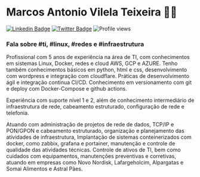 <h1> Marcos Antonio Vilela Teixeira 👨‍💻 </h1>

[![Linkedin Badge](https://img.shields.io/badge/-LinkedIn-blue?style=flat-square&logo=Linkedin&logoColor=white&link=https://www.linkedin.com/in/fagnerpsantos/)](https://www.linkedin.com/in/marcosvile)
[![Twitter Badge](https://img.shields.io/badge/-Twitter-1ca0f1?style=flat-square&labelColor=1ca0f1&logo=twitter&logoColor=white&link=https://twitter.com/fagnerpsantos)](https://twitter.com/marcosvilel_a)
![Profile views](https://gpvc.arturio.dev/marcosvile)

<h3> Fala sobre #ti, #linux, #redes e #infraestrutura </h3> 


Profissional com 5 anos de experiência na área de TI, com conhecimentos em sistemas Linux, Docker, redes e cloud AWS, GCP e AZURE. Tenho também conhecimentos básicos em python, html e css, desenvolvimento com wordpress e integração com cloudflare. Práticas de desenvolvimento ágil e integração continua CI/CD. Conhecimento em versionamento com git e deploy com Docker-Compose e github actions.

Experiência com suporte nível 1 e 2, além de conhecimento intermediário de infraestrutura de rede, cabeamento estruturado, configuração de rede e telefonia.

Atuando com administração de projetos de rede de dados, TCP/IP e PON/GPON e cabeamento estruturado, organização e planejamento das atividades de infraestrutura, Implantação de sistemas conteinerizados com docker, como zabbix, grafana e portainer, manutenção e controle de qualidade das atividades técnicas. Controle de ativos de TI, bem como cuidados com equipamentos, manutenções preventivas e corretivas, atuando em empresas como Novo Nordisk, Lafargeholcim, Alpargatas e Somai Alimentos e Astral Pães.
